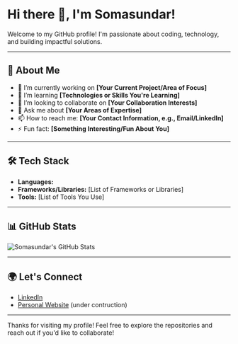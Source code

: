 # Hi there 👋, I'm Somasundar!

Welcome to my GitHub profile! I'm passionate about coding, technology, and building impactful solutions.

---

## 🚀 About Me

- 🔭 I’m currently working on **[Your Current Project/Area of Focus]**
- 🌱 I’m learning **[Technologies or Skills You're Learning]**
- 👯 I’m looking to collaborate on **[Your Collaboration Interests]**
- 💬 Ask me about **[Your Areas of Expertise]**
- 📫 How to reach me: **[Your Contact Information, e.g., Email/LinkedIn]**
- ⚡ Fun fact: **[Something Interesting/Fun About You]**

---

## 🛠️ Tech Stack

- **Languages:** 
- **Frameworks/Libraries:** [List of Frameworks or Libraries]
- **Tools:** [List of Tools You Use]

---

## 📊 GitHub Stats

![Somasundar's GitHub Stats](https://github-readme-stats.vercel.app/api?username=somasundar-work&show_icons=true&theme=radical)

---

## 🌍 Let's Connect

- [LinkedIn](https://www.linkedin.com/in/somasundar-work/)
- [Personal Website](https://somasundar-work.github.io) (under contruction)

---

Thanks for visiting my profile! Feel free to explore the repositories and reach out if you'd like to collaborate!
